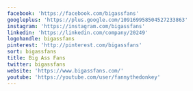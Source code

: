 ```yaml
---
facebook: 'https://facebook.com/bigassfans'
googleplus: 'https://plus.google.com/109169958504527233863'
instagram: 'https://instagram.com/bigassfans'
linkedin: 'https://linkedin.com/company/20249'
logohandle: bigassfans
pinterest: 'http://pinterest.com/bigassfans'
sort: bigassfans
title: Big Ass Fans
twitter: bigassfans
website: 'https://www.bigassfans.com/'
youtube: 'https://youtube.com/user/fannythedonkey'
---
```

